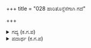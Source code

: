 +++
title = "028 ಹಾರಿತೊನ್ದೆಸೆಗಾಗಿ ಗದೆ"

+++

<details><summary>ಗದ್ಯ (ಕ.ಗ.ಪ) </summary>

28. (ಕೌರವನ) ಗದೆಯು ಒಂದು ಪಕ್ಕಕ್ಕೆ ಹಾರಿತು. ಮೈ ಗಾಯಗಳನ್ನು ಪಡೆಯಿತು. ಮೊಳಕಾಲೂರಿ ಕೆಳಕ್ಕೆ ಬಿದ್ದನು. ರಣಭೂಮಿಯ ಧೂಳು ಮುಖವನ್ನು ಮುತ್ತಿತು. ರಕ್ತವನ್ನು ಕಾರಿದನು. ಕೌರವನಿಗಾದ ಘಾಯ ಬಲುದೊಡ್ಡದು. ಕೌರವ ಸತ್ತ - ಎಂದು ಪಾಂಡವರ ಪರಿವಾರ ಸಂತೋಷಾತಿರೇಕದಿಂದ ಕೂಗಾಡಿತು.
</details>

<details><summary>ಪದಾರ್ಥ (ಕ.ಗ.ಪ) </summary>

ಹೇರಿತು-ತುಂಬಿತು, ಪಡೆಯಿತು, ಭರ್ತಿಯಾಯಿತು, ವದನ-ಮುಖ, ವೆಂಠಣಿಸು-ಮುತ್ತು, ವ್ಯಾಪಿಸು, ಆವರಿಸು, ಬಳಸು, ಏರು-ಗಾಯ, ಬಲಹು-ಬಲವಾದುದು, ದೊಡ್ಡದು, ಸುಮ್ಮಾನ-ಅತಿಯಾದ ಸಂತೋಷ, ಉತ್ಸಾಹ, ಸಗಾಢ-ರಭಸ, ವೇಗ.
</details>
